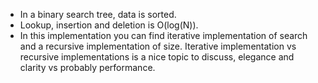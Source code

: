  * In a binary search tree, data is sorted.
 * Lookup, insertion and deletion is O(log(N)).
 * In this implementation you can find iterative implementation of search
and a recursive implementation of size. Iterative implementation vs recursive
implementations is a nice topic to discuss, elegance and clarity vs probably
performance.
